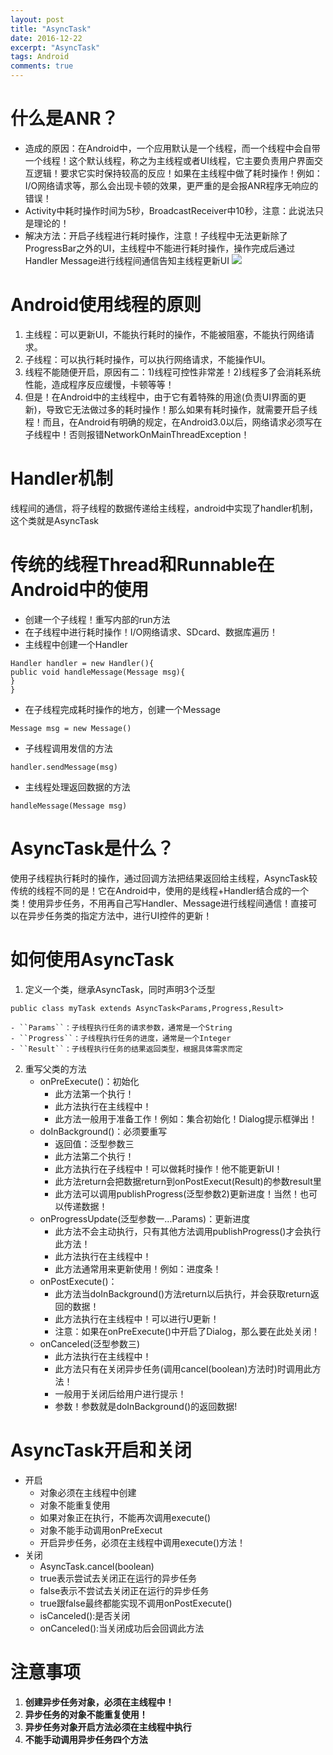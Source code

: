 ```yaml
---
layout: post
title: "AsyncTask"
date: 2016-12-22
excerpt: "AsyncTask"
tags: Android
comments: true
---
```


# 什么是ANR？
- 造成的原因：在Android中，一个应用默认是一个线程，而一个线程中会自带一个线程！这个默认线程，称之为主线程或者UI线程，它主要负责用户界面交互逻辑！要求它实时保持较高的反应！如果在主线程中做了耗时操作！例如：I/O网络请求等，那么会出现卡顿的效果，更严重的是会报ANR程序无响应的错误！
- Activity中耗时操作时间为5秒，BroadcastReceiver中10秒，注意：此说法只是理论的！
- 解决方法：开启子线程进行耗时操作，注意！子线程中无法更新除了ProgressBar之外的UI，主线程中不能进行耗时操作，操作完成后通过Handler Message进行线程间通信告知主线程更新UI
![](leanote://file/getImage?fileId=57e5d030ab64416b5501a3b6)

# Android使用线程的原则
1. 主线程：可以更新UI，不能执行耗时的操作，不能被阻塞，不能执行网络请求。
2. 子线程：可以执行耗时操作，可以执行网络请求，不能操作UI。
3. 线程不能随便开启，原因有二：1)线程可控性非常差！2)线程多了会消耗系统性能，造成程序反应缓慢，卡顿等等！
4. 但是！在Android中的主线程中，由于它有着特殊的用途(负责UI界面的更新)，导致它无法做过多的耗时操作！那么如果有耗时操作，就需要开启子线程！而且，在Android有明确的规定，在Android3.0以后，网络请求必须写在子线程中！否则报错NetworkOnMainThreadException！

# Handler机制
线程间的通信，将子线程的数据传递给主线程，android中实现了handler机制，这个类就是AsyncTask

# 传统的线程Thread和Runnable在Android中的使用
- 创建一个子线程！重写内部的run方法
- 在子线程中进行耗时操作！I/O网络请求、SDcard、数据库遍历！
- 主线程中创建一个Handler
```
Handler handler = new Handler(){
public void handleMessage(Message msg){
}
}
```
- 在子线程完成耗时操作的地方，创建一个Message
```
Message msg = new Message()
```
- 子线程调用发信的方法
```
handler.sendMessage(msg)
```
- 主线程处理返回数据的方法
```
handleMessage(Message msg)
```

# AsyncTask是什么？
使用子线程执行耗时的操作，通过回调方法把结果返回给主线程，AsyncTask较传统的线程不同的是！它在Android中，使用的是线程+Handler结合成的一个类！使用异步任务，不用再自己写Handler、Message进行线程间通信！直接可以在异步任务类的指定方法中，进行UI控件的更新！

# 如何使用AsyncTask
1. 定义一个类，继承AsyncTask，同时声明3个泛型
```
public class myTask extends AsyncTask<Params,Progress,Result>
```
	- ``Params``：子线程执行任务的请求参数，通常是一个String
	- ``Progress``：子线程执行任务的进度，通常是一个Integer
	- ``Result``：子线程执行任务的结果返回类型，根据具体需求而定
2. 重写父类的方法
	- onPreExecute()：初始化
		- 此方法第一个执行！
   		- 此方法执行在主线程中！
   		- 此方法一般用于准备工作！例如：集合初始化！Dialog提示框弹出！
	- doInBackground()：必须要重写
		- 返回值：泛型参数三
		- 此方法第二个执行！
		- 此方法执行在子线程中！可以做耗时操作！他不能更新UI！
		- 此方法return会把数据return到onPostExecut(Result)的参数result里
		- 此方法可以调用publishProgress(泛型参数2)更新进度！当然！也可以传递数据！
	- onProgressUpdate(泛型参数一...Params)：更新进度
		- 此方法不会主动执行，只有其他方法调用publishProgress()才会执行此方法！
		- 此方法执行在主线程中！
		- 此方法通常用来更新使用！例如：进度条！
	- onPostExecute()：
		- 此方法当doInBackground()方法return以后执行，并会获取return返回的数据！
		- 此方法执行在主线程中！可以进行U更新！
		- 注意：如果在onPreExecute()中开启了Dialog，那么要在此处关闭！
	- onCanceled(泛型参数三)
		- 此方法执行在主线程中！
		- 此方法只有在关闭异步任务(调用cancel(boolean)方法时)时调用此方法！
		- 一般用于关闭后给用户进行提示！
		- 参数！参数就是doInBackground()的返回数据!

# AsyncTask开启和关闭
- 开启
	- 对象必须在主线程中创建
	- 对象不能重复使用
	- 如果对象正在执行，不能再次调用execute()
	- 对象不能手动调用onPreExecut
	- 开启异步任务，必须在主线程中调用execute()方法！
- 关闭
	- AsyncTask.cancel(boolean)
	- true表示尝试去关闭正在运行的异步任务
	- false表示不尝试去关闭正在运行的异步任务
	- true跟false最终都能实现不调用onPostExecute()
	- isCanceled():是否关闭
	- onCanceled():当关闭成功后会回调此方法

	
# 注意事项
1. **创建异步任务对象，必须在主线程中！**
2. **异步任务的对象不能重复使用！**
3. **异步任务对象开启方法必须在主线程中执行**
4. **不能手动调用异步任务四个方法**